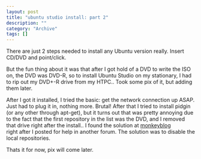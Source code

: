 ```yaml
--- 
layout: post 
title: "ubuntu studio install: part 2"
description: ""
category: "Archive"
tags: []
---  
```

<p>There are just 2 steps needed to install any Ubuntu version really. Insert CD/DVD and point/click.</p> <p>But the fun thing about it was that after I got hold of a DVD to write the ISO on, the DVD was DVD-R, so to install Ubuntu Studio on my stationary, I had to rip out my DVD+-R drive from my HTPC.. Took some pix of it, but adding them later.</p> <p>After I got it installed, I tried the basic: get the network connection up ASAP. Just had to plug it in, nothing more. Brutal! After that I tried to install pidgin (or any other through apt-get), but it turns out that was pretty annoying due to the fact that the first repository in the list was the DVD, and I removed that drive right after the install.. I found the solution at <a href="http://monkeyblog.org/ubuntu/installing/#enabling_extra_repositories">monkeyblog</a> <br/> right after I posted for help in another forum. The solution was to disable the local repositories.</p> <p>Thats it for now, pix will come later.</p>